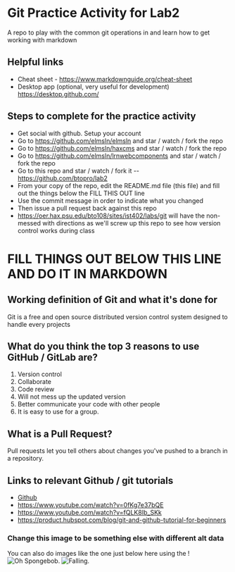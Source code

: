 # Git Practice Activity for Lab2
A repo to play with the common git operations in and learn how to get working with markdown
## Helpful links
- Cheat sheet - https://www.markdownguide.org/cheat-sheet
- Desktop app (optional, very useful for development) https://desktop.github.com/

## Steps to complete for the practice activity
- Get social with github. Setup your account
- Go to https://github.com/elmsln/elmsln and star / watch / fork the repo
- Go to https://github.com/elmsln/haxcms and star / watch / fork the repo
- Go to https://github.com/elmsln/lrnwebcomponents and star / watch / fork the repo
- Go to this repo and star / watch / fork it -- https://github.com/btopro/lab2
- From your copy of the repo, edit the README.md file (this file) and fill out the things below the FILL THIS OUT line
- Use the commit message in order to indicate what you changed
- Then issue a pull request back against this repo
- https://oer.hax.psu.edu/bto108/sites/ist402/labs/git will have the non-messed with directions as we'll screw up this repo to see how version control works during class

# FILL THINGS OUT BELOW THIS LINE AND DO IT IN MARKDOWN

## Working definition of Git and what it's done for
Git is a free and open source distributed version control system designed to handle every projects
## What do you think the top 3 reasons to use GitHub / GitLab are?
1. Version control
2. Collaborate
3. Code review
4. Will not mess up the updated version
5. Better communicate your code with other people
6. It is easy to use for a group.

## What is a Pull Request?
Pull requests let you tell others about changes you've pushed to a branch in a repository.

## Links to relevant Github / git tutorials
- [Github](https://github.com/)
- https://www.youtube.com/watch?v=0fKg7e37bQE
- https://www.youtube.com/watch?v=fQLK8Ib_SKk
- https://product.hubspot.com/blog/git-and-github-tutorial-for-beginners


### Change this image to be something else with different alt data
You can also do images like the one just below here using the !
![Oh Spongebob](https://media.giphy.com/media/2ZvQhiW2dup20/giphy.gif).
![Falling](https://media.giphy.com/media/cHFdCVLqWhOJW/source.gif).
